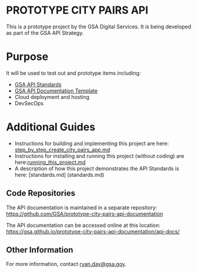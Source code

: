 # PROTOTYPE CITY PAIRS API
This is a prototype project by the GSA Digital Services. It is being developed as part of the GSA API Strategy. 

# Purpose
It will be used to test out and prototype items including:
- [GSA API Standards](https://github.com/GSA/api-standards/tree/converting-gsa-standards)
- [GSA API Documentation Template](https://github.com/GSA/api-documentation-template)
- Cloud deployment and hosting
- DevSecOps

# Additional Guides
- Instructions for building and implementing this project are here: [step_by_step_create_city_pairs_app.md](step_by_step_create_city_pairs_app.md)
- Instructions for installing and running this project (without coding) are here:[running_this_project.md](running_this_project.md)
- A description of how this project demonstrates the API Standards is here: [standards.md] (standards.md)

## Code Repositories
The API documentation is maintained in a separate repository: https://github.com/GSA/prototype-city-pairs-api-documentation

The API documentation can be accessed online at this location: https://gsa.github.io/prototype-city-pairs-api-documentation/api-docs/

## Other Information
For more information, contact ryan.day@gsa.gov.
